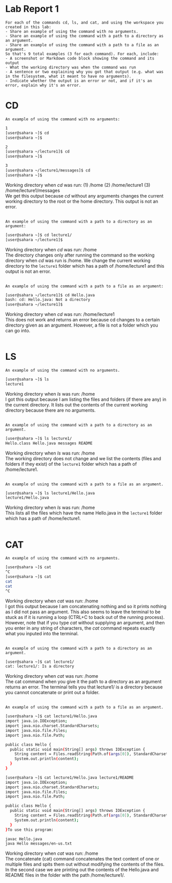 # Lab Report 1  
```
For each of the commands cd, ls, and cat, and using the workspace you created in this lab:
- Share an example of using the command with no arguments.
- Share an example of using the command with a path to a directory as an argument.
- Share an example of using the command with a path to a file as an argument.
So that's 9 total examples (3 for each command). For each, include:
- A screenshot or Markdown code block showing the command and its output
- What the working directory was when the command was run
- A sentence or two explaining why you got that output (e.g. what was in the filesystem, what it meant to have no arguments).
- Indicate whether the output is an error or not, and if it's an error, explain why it's an error.
```
# CD
`An example of using the command with no arguments:`
```bash
1
[user@sahara ~]$ cd
[user@sahara ~]$ 

2
[user@sahara ~/lecture1]$ cd
[user@sahara ~]$ 

3
[user@sahara ~/lecture1/messages]$ cd 
[user@sahara ~]$ 
```
Working directory when *cd* was run: (1) /home (2) /home/lecture1 (3) /home/lecture1/messages  
We get this output because *cd* without any arguments changes the current working directory to the root or the home directory. This output is not an error.<br><br>

`An example of using the command with a path to a directory as an argument:`
```bash
[user@sahara ~]$ cd lecture1/
[user@sahara ~/lecture1]$ 
```
Working directory when *cd* was run: /home  
The directory changes only after running the command so the working directory when *cd* was run is /home. We change the current working directory to the `lecture1` folder which has a path of /home/lecture1 and this output is not an error.<br><br>

`An example of using the command with a path to a file as an argument:`
```bash
[user@sahara ~/lecture1]$ cd Hello.java
bash: cd: Hello.java: Not a directory
[user@sahara ~/lecture1]$ 
```
Working directory when *cd* was run: /home/lecture1  
This does not work and returns an error because cd changes to a certain directory given as an argument. However, a file is not a folder which you can go into.<br><br>

# LS
`An example of using the command with no arguments.`
```bash
[user@sahara ~]$ ls
lecture1
```
Working directory when *ls* was run: /home  
I got this output because I am listing the files and folders (if there are any) in the current directory. It lists out the contents of the current working directory because there are no arguments.<br><br>

`An example of using the command with a path to a directory as an argument.`
```bash
[user@sahara ~]$ ls lecture1/
Hello.class Hello.java messages README
```
Working directory when *ls* was run: /home  
The working directory does not change and we list the contents (files and folders if they exist) of the `lecture1` folder which has a path of /home/lecture1.<br><br>

`An example of using the command with a path to a file as an argument.`
```bash
[user@sahara ~]$ ls lecture1/Hello.java
lecture1/Hello.java
```
Working directory when *ls* was run: /home  
This lists all the files which have the name Hello.java in the `lecture1` folder which has a path of /home/lecture1.<br><br>

# CAT
`An example of using the command with no arguments.`
```bash
[user@sahara ~]$ cat
^C
[user@sahara ~]$ cat
cat
cat
^C
```
Working directory when *cat* was run: /home  
I got this output because I am concatenating nothing and so it prints nothing as I did not pass an argument. This also seems to leave the terminal to be stuck as if it is running a loop (CTRL+C to back out of the running process). However, note that if you type *cat* without supplying an argument, and then you enter in any string of characters, the *cat* command repeats exactly what you inputed into the terminal.<br><br>

`An example of using the command with a path to a directory as an argument.`
```bash
[user@sahara ~]$ cat lecture1/
cat: lecture1/: Is a directory
```
Working directory when *cat* was run: /home  
The cat command when you give it the path to a directory as an argument returns an error. The terminal tells you that lecture1/ is a directory because you cannot concatenate or print out a folder.<br><br>

`An example of using the command with a path to a file as an argument.`
```bash
[user@sahara ~]$ cat lecture1/Hello.java
import java.io.IOException;
import java.nio.charset.StandardCharsets;
import java.nio.file.Files;
import java.nio.file.Path;

public class Hello {
  public static void main(String[] args) throws IOException {
    String content = Files.readString(Path.of(args[0]), StandardCharsets.UTF_8);    
    System.out.println(content);
  }
}
```
```bash
[user@sahara ~]$ cat lecture1/Hello.java lecture1/README
import java.io.IOException;
import java.nio.charset.StandardCharsets;
import java.nio.file.Files;
import java.nio.file.Path;

public class Hello {
  public static void main(String[] args) throws IOException {
    String content = Files.readString(Path.of(args[0]), StandardCharsets.UTF_8);    
    System.out.println(content);
  }
}To use this program:

javac Hello.java
java Hello messages/en-us.txt
```
Working directory when *cat* was run: /home  
The concatenate (cat) command concatenates the text content of one or multiple files and spits them out without modifying the contents of the files. In the second case we are printing out the contents of the Hello.java and README files in the folder with the path /home/lecture1/.<br><br>
